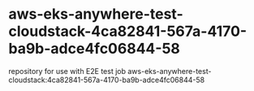 # aws-eks-anywhere-test-cloudstack-4ca82841-567a-4170-ba9b-adce4fc06844-58
repository for use with E2E test job aws-eks-anywhere-test-cloudstack:4ca82841-567a-4170-ba9b-adce4fc06844-58
